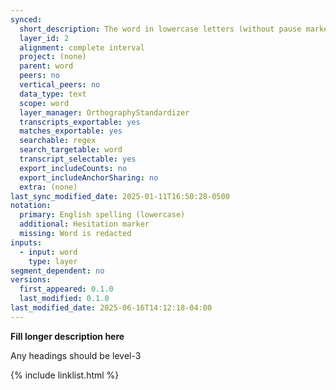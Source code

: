 ```yaml
---
synced:
  short_description: The word in lowercase letters (without pause markers)
  layer_id: 2
  alignment: complete interval
  project: (none)
  parent: word
  peers: no
  vertical_peers: no
  data_type: text
  scope: word
  layer_manager: OrthographyStandardizer
  transcripts_exportable: yes
  matches_exportable: yes
  searchable: regex
  search_targetable: word
  transcript_selectable: yes
  export_includeCounts: no
  export_includeAnchorSharing: no
  extra: (none)
last_sync_modified_date: 2025-01-11T16:50:28-0500
notation:
  primary: English spelling (lowercase)
  additional: Hesitation marker
  missing: Word is redacted
inputs:
  - input: word
    type: layer
segment_dependent: no
versions:
  first_appeared: 0.1.0
  last_modified: 0.1.0
last_modified_date: 2025-06-16T14:12:18-04:00
---
```


**Fill longer description here**

Any headings should be level-3


{% include linklist.html %}
